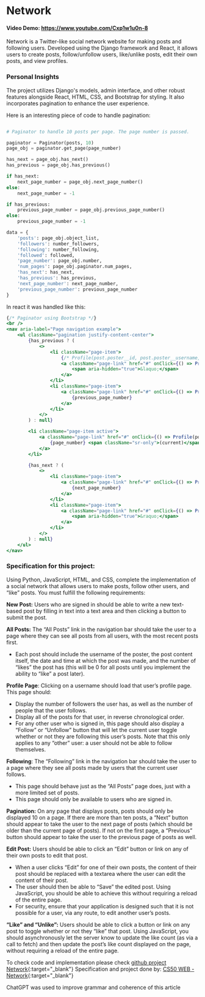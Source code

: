 # Network

#### Video Demo:  https://www.youtube.com/Cxp1w1u0n-8

Network is a Twitter-like social network website for making posts and following users. Developed using the Django framework and React, it allows users to create posts, follow/unfollow users, like/unlike posts, edit their own posts, and view profiles.

### Personal Insights

The project utilizes Django's models, admin interface, and other robust features alongside React, HTML, CSS, and Bootstrap for styling. It also incorporates pagination to enhance the user experience.

Here is an interesting piece of code to handle pagination:

```python

# Paginator to handle 10 posts per page. The page number is passed.

paginator = Paginator(posts, 10)
page_obj = paginator.get_page(page_number)

has_next = page_obj.has_next()
has_previous = page_obj.has_previous()

if has_next:
    next_page_number = page_obj.next_page_number()
else:
    next_page_number = -1

if has_previous:
    previous_page_number = page_obj.previous_page_number()
else:
    previous_page_number = -1 

data = {
    'posts': page_obj.object_list,
    'followers': number_followers,
    'following': number_following,
    'followed': followed,
    'page_number': page_obj.number,
    'num_pages': page_obj.paginator.num_pages,
    'has_next': has_next,
    'has_previous': has_previous,
    'next_page_number': next_page_number,
    'previous_page_number': previous_page_number
}
```

In react it was handled like this:

```jsx
{/* Paginator using Bootstrap */}
<br />
<nav aria-label="Page navigation example">
    <ul className="pagination justify-content-center">
        {has_previous ? (
            <>
                <li className="page-item">
                    {/* Profile(post.poster__id, post.poster__username, userid, page_number) */}
                    <a className="page-link" href="#" onClick={() => Profile(posterid, username, userid, 1)} aria-label="Previous">
                        <span aria-hidden="true">&laquo;</span>
                    </a>
                </li>
                <li className="page-item">
                    <a className="page-link" href="#" onClick={() => Profile(posterid, username, userid, previous_page_number)}>
                        {previous_page_number}
                    </a>
                </li>
            </>
        ) : null}

        <li className="page-item active">
            <a className="page-link" href="#" onClick={() => Profile(posterid, username, userid, page_number)}>
                {page_number} <span className="sr-only">(current)</span>
            </a>
        </li>

        {has_next ? (
            <>
                <li className="page-item">
                    <a className="page-link" href="#" onClick={() => Profile(posterid, username, userid, next_page_number)}>
                        {next_page_number}
                    </a>
                </li>
                <li className="page-item">
                    <a className="page-link" href="#" onClick={() => Profile(posterid, username, userid, num_pages)} aria-label="Next">
                        <span aria-hidden="true">&raquo;</span>
                    </a>
                </li>
            </>
        ) : null}
    </ul>
</nav>
```

### Specification for this project:

Using Python, JavaScript, HTML, and CSS, complete the implementation of a social network that allows users to make posts, follow other users, and “like” posts. You must fulfill the following requirements:

**New Post:** Users who are signed in should be able to write a new text-based post by filling in text into a text area and then clicking a button to submit the post.

**All Posts:** The “All Posts” link in the navigation bar should take the user to a page where they can see all posts from all users, with the most recent posts first.
  - Each post should include the username of the poster, the post content itself, the date and time at which the post was made, and the number of “likes” the post has (this will be 0 for all posts until you implement the ability to “like” a post later).

**Profile Page**: Clicking on a username should load that user’s profile page. This page should:

- Display the number of followers the user has, as well as the number of people that the user follows.
- Display all of the posts for that user, in reverse chronological order.
- For any other user who is signed in, this page should also display a “Follow” or “Unfollow” button that will let the current user toggle whether or not they are following this user’s posts. Note that this only applies to any “other” user: a user should not be able to follow themselves.

**Following**: The “Following” link in the navigation bar should take the user to a page where they see all posts made by users that the current user follows.
- This page should behave just as the “All Posts” page does, just with a more limited set of posts.
- This page should only be available to users who are signed in.
  
**Pagination:** On any page that displays posts, posts should only be displayed 10 on a page. If there are more than ten posts, a “Next” button should appear to take the user to the next page of posts (which should be older than the current page of posts). If not on the first page, a “Previous” button should appear to take the user to the previous page of posts as well.

**Edit Post:** Users should be able to click an “Edit” button or link on any of their own posts to edit that post.
- When a user clicks “Edit” for one of their own posts, the content of their post should be replaced with a textarea where the user can edit the content of their post.
- The user should then be able to “Save” the edited post. Using JavaScript, you should be able to achieve this without requiring a reload of the entire page.
- For security, ensure that your application is designed such that it is not possible for a user, via any route, to edit another user’s posts.

**“Like” and “Unlike”:** Users should be able to click a button or link on any post to toggle whether or not they “like” that post.
Using JavaScript, you should asynchronously let the server know to update the like count (as via a call to fetch) and then update the post’s like count displayed on the page, without requiring a reload of the entire page.

To check code and implementation please check [github project Network][github-network]{:target="_blank"} 
Specification and project done by:  [CS50 WEB - Network][cs50web-network]{:target="_blank"} 

ChatGPT was used to improve grammar and coherence of this article

[github-network]: https://github.com/jdsuta/projects/tree/main/network
[cs50web-network]: https://cs50.harvard.edu/web/2020/projects/4/network/